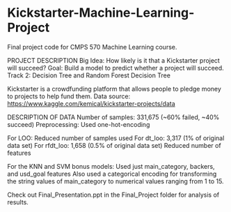 # Kickstarter-Machine-Learning-Project
Final project code for CMPS 570 Machine Learning course. 

PROJECT DESCRIPTION
Big Idea:	How likely is it that a Kickstarter project will succeed?
Goal:		Build a model to predict whether a project will succeed.
Track 2:	Decision Tree and Random Forest Decision Tree	

Kickstarter is a crowdfunding platform that allows people to pledge money to projects to help fund them.
Data source: https://www.kaggle.com/kemical/kickstarter-projects/data 

DESCRIPTION OF DATA
Number of samples: 331,675 (~60% failed, ~40% succeed)
Preprocessing: Used one-hot-encoding

For LOO:
    Reduced number of samples used
        For dt_loo: 3,317 (1% of original data set)
        For rfdt_loo: 1,658 (0.5% of original data set)
    Reduced number of features
    
For the KNN and SVM bonus models:
    Used just main_category, backers, and usd_goal features
    Also used a categorical encoding for transforming the string values of main_category to numerical values ranging from 1 to 15. 


Check out  Final_Presentation.ppt in the Final_Project folder for analysis of results.
